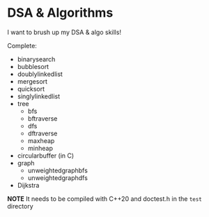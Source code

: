 # DSA & Algorithms

I want to brush up my DSA & algo skills!

Complete:

- binarysearch
- bubblesort
- doublylinkedlist
- mergesort
- quicksort
- singlylinkedlist
- tree
    - bfs
    - bftraverse
    - dfs
    - dftraverse
    - maxheap
    - minheap
- circularbuffer (in C)
- graph
    - unweightedgraphbfs
    - unweightedgraphdfs
- Dijkstra

**NOTE** It needs to be compiled with C++20 and doctest.h in the `test` directory
